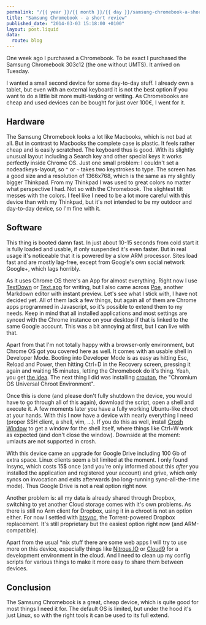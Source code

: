 ```yaml
---
permalink: "/{{ year }}/{{ month }}/{{ day }}/samsung-chromebook-a-short-review"
title: "Samsung Chromebook - a short review"
published_date: "2014-03-03 15:18:00 +0100"
layout: post.liquid
data:
  route: blog
---
```

One week ago I purchased a Chromebook. To be exact I purchased the Samsung
Chromebook 303c12 (the one without UMTS). It arrived on Tuesday.

I wanted a small second device for some day-to-day stuff. I already own a
tablet, but even with an external keyboard it is not the best option if you
want to do a little bit more multi-tasking or writing. As Chromebooks are
cheap and used devices can be bought for just over 100€, I went for it.

## Hardware

The Samsung Chromebook looks a lot like Macbooks, which is not bad at all. But
in contrast to Macbooks the complete case is plastic. It feels rather cheap and
is easily scratched. The keyboard thus is good. With its slightly unusual
layout including a Search key and other special keys it works perfectly inside
Chrome OS. Just one small problem: I couldn't set a nodeadkeys-layout, so `^`
or `~` takes two keystrokes to type. The screen has a good size and a
resolution of 1366x768, which is the same as my slightly bigger Thinkpad. From
my Thinkpad I was used to great colors no matter what perspective I had. Not so
with the Chromebook. The slightest tilt messes with the colors. I feel like I
need to be a lot more careful with this device than with my Thinkpad, but it's
not intended to be my outdoor and day-to-day device, so I'm fine with it.

## Software

This thing is booted damn fast. In just about 10-15 seconds from cold start it
is fully loaded and usable, if only suspended it's even faster. But in real
usage it's noticeable that it is powered by a slow ARM processor.
Sites load fast and are mostly lag-free, except from Google's own
social network Google+, which lags horribly.

As it uses Chrome OS there's an App for almost everything. Right now I use
[TextDown][] or [Text.app][] for writing, but I also came across [Poe][],
another Markdown editor with instant preview. Let's see what I stick with, I
have not decided yet. All of them lack a few things, but again all of them are
Chrome apps programmed in Javascript, so it's possible to extend them to my
needs.
Keep in mind that all installed applications and most settings are synced with
the Chrome instance on your desktop if that is linked to the same Google
account. This was a bit annoying at first, but I can live with that.

Apart from that I'm not totally happy with a browser-only environment, but
Chrome OS got you covered here as well. It comes with an usable shell in
Developer Mode. Booting into Developer Mode is as easy as hitting Esc, Reload
and Power, then hitting Ctrl+D in the Recovery screen, pressing it again and
waiting 15 minutes, letting the Chromebook do it's thing. Yeah, you get [the
idea][chrome-wiki].
The next thing I did was installing [crouton][], the "Chromium OS Universal
Chroot Environment".

Once this is done (and please don't fully shutdown the device, you would have
to go through all of this again), download the script, open a shell and execute
it. A few moments later you have a fully working Ubuntu-like chroot at your
hands. With this I now have a device with nearly everything I need (proper SSH
client, a shell, vim, …). If you do this as well, install [Crosh Window][] to
get a window for the shell itself, where things like Ctrl+W work as expected
(and don't close the window). Downside at the moment: umlauts are not supported in crosh.

With this device came an upgrade for Google Drive including 100 Gb of extra
space. Linux clients seem a bit limited at the moment. I only found Insync,
which costs 15$ once (and you're only informed about this _after_ you installed
the application and registered your account) and grive, which only syncs on
invocation and exits afterwards (no long-running sync-all-the-time mode). Thus
Google Drive is not a real option right now.

Another problem is: all my data is already shared through Dropbox, switching
to yet another Cloud storage comes with it's own problems. As there is still no
Arm client for Dropbox, using it in a chroot is not an option either.
For now I settled with [btsync][], the Torrent-powered Dropbox replacement.
It's still proprietary but the easiest option right now (and ARM-compatible).

Apart from the usual \*nix stuff there are some web apps I will try to use more
on this device, especially things like [Nitrous.IO][nitrous] or [Cloud9][c9]
for a development environment in the cloud.
And I need to clean up my config scripts for various things to make it more
easy to share them between devices.

## Conclusion

The Samsung Chromebook is a great, cheap device, which is quite good for most
things I need it for. The default OS is limited, but under the hood it's just
Linux, so with the right tools it can be used to its full extend.

[TextDown]: https://github.com/badboy/TextDown
[Crosh Window]: https://chrome.google.com/webstore/detail/nhbmpbdladcchdhkemlojfjdknjadhmh
[Text.app]: https://chrome.google.com/webstore/detail/mmfbcljfglbokpmkimbfghdkjmjhdgbg
[crouton]: https://github.com/dnschneid/crouton
[Poe]: https://chrome.google.com/webstore/detail/poe-markdown-editor/mpghdlgejmakmgbigejnjnmgdjaddhje
[chrome-wiki]: http://www.chromium.org/chromium-os/developer-information-for-chrome-os-devices/samsung-arm-chromebook
[nitrous]: https://www.nitrous.io/
[c9]: http://c9.io/
[btsync]: http://www.bittorrent.com/sync
